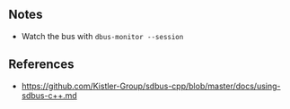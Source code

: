 ## Notes

- Watch the bus with `dbus-monitor --session`

## References

- https://github.com/Kistler-Group/sdbus-cpp/blob/master/docs/using-sdbus-c++.md
